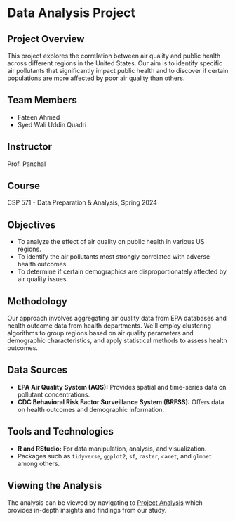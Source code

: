 # Data Analysis Project

## Project Overview
This project explores the correlation between air quality and public health across different regions in the United States. Our aim is to identify specific air pollutants that significantly impact public health and to discover if certain populations are more affected by poor air quality than others.

## Team Members
- Fateen Ahmed
- Syed Wali Uddin Quadri

## Instructor
Prof. Panchal

## Course
CSP 571 - Data Preparation & Analysis, Spring 2024

## Objectives
- To analyze the effect of air quality on public health in various US regions.
- To identify the air pollutants most strongly correlated with adverse health outcomes.
- To determine if certain demographics are disproportionately affected by air quality issues.

## Methodology
Our approach involves aggregating air quality data from EPA databases and health outcome data from health departments. We'll employ clustering algorithms to group regions based on air quality parameters and demographic characteristics, and apply statistical methods to assess health outcomes.

## Data Sources
- **EPA Air Quality System (AQS):** Provides spatial and time-series data on pollutant concentrations.
- **CDC Behavioral Risk Factor Surveillance System (BRFSS):** Offers data on health outcomes and demographic information.

## Tools and Technologies
- **R and RStudio:** For data manipulation, analysis, and visualization.
- Packages such as `tidyverse`, `ggplot2`, `sf`, `raster`, `caret`, and `glmnet` among others.

## Viewing the Analysis
The analysis can be viewed by navigating to [Project Analysis](Project_Analysis.html) which provides in-depth insights and findings from our study.
